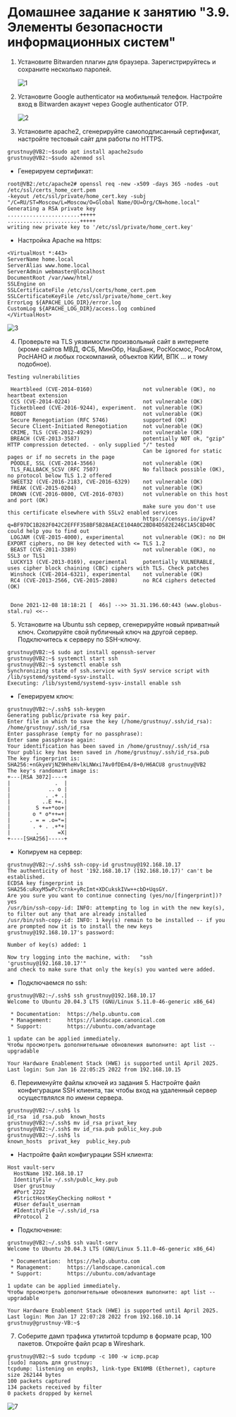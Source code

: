 # Домашнее задание к занятию "3.9. Элементы безопасности информационных систем"

1. Установите Bitwarden плагин для браузера. Зарегистрируйтесь и сохраните несколько паролей.
	
	![1](img/1.jpg)
	
2. Установите Google authenticator на мобильный телефон. Настройте вход в Bitwarden акаунт через Google authenticator OTP.

	![2](img/2.jpg)

3. Установите apache2, сгенерируйте самоподписанный сертификат, настройте тестовый сайт для работы по HTTPS.
```
grustnuy@VB2:~$sudo apt install apache2sudo
grustnuy@VB2:~$sudo a2enmod ssl
```
- Генерируем сертификат:
```
root@VB2:/etc/apache2# openssl req -new -x509 -days 365 -nodes -out /etc/ssl/certs_home_cert.pem
-keyout /etc/ssl/private/home_cert.key -subj "/C=RU/ST=Moscow/L=Moscow/O=Global Name/OU=Org/CN=home.local"
Generating a RSA private key
.......................+++++
.......................+++++
writing new private key to '/etc/ssl/private/home_cert.key'

```

- Настройка Apache на https:
```
<VirtualHost *:443>
ServerName home.local
ServerAlias www.home.local
ServerAdmin webmaster@localhost
DocumentRoot /var/www/html/
SSLEngine on
SSLCertificateFile /etc/ssl/certs/home_cert.pem
SSLCertificateKeyFile /etc/ssl/private/home_cert.key
ErrorLog ${APACHE_LOG_DIR}/error.log
CustomLog ${APACHE_LOG_DIR}/access.log combined
</VirtualHost>
```

![3](img/3.jpg)

4. Проверьте на TLS уязвимости произвольный сайт в интернете (кроме сайтов МВД, ФСБ, МинОбр, НацБанк, РосКосмос, РосАтом, РосНАНО и любых госкомпаний, объектов КИИ, ВПК ... и тому подобное).
```
Testing vulnerabilities

 Heartbleed (CVE-2014-0160)                not vulnerable (OK), no heartbeat extension
 CCS (CVE-2014-0224)                       not vulnerable (OK)
 Ticketbleed (CVE-2016-9244), experiment.  not vulnerable (OK)
 ROBOT                                     not vulnerable (OK)
 Secure Renegotiation (RFC 5746)           supported (OK)
 Secure Client-Initiated Renegotiation     not vulnerable (OK)
 CRIME, TLS (CVE-2012-4929)                not vulnerable (OK)
 BREACH (CVE-2013-3587)                    potentially NOT ok, "gzip" HTTP compression detected. - only supplied "/" tested
                                           Can be ignored for static pages or if no secrets in the page
 POODLE, SSL (CVE-2014-3566)               not vulnerable (OK)
 TLS_FALLBACK_SCSV (RFC 7507)              No fallback possible (OK), no protocol below TLS 1.2 offered
 SWEET32 (CVE-2016-2183, CVE-2016-6329)    not vulnerable (OK)
 FREAK (CVE-2015-0204)                     not vulnerable (OK)
 DROWN (CVE-2016-0800, CVE-2016-0703)      not vulnerable on this host and port (OK)
                                           make sure you don't use this certificate elsewhere with SSLv2 enabled services
                                           https://censys.io/ipv4?q=BF97DC1B282F042C2EFFF358BF5B28AEACE104A0C2BD84D582E246C1A5C8D40C could help you to find out
 LOGJAM (CVE-2015-4000), experimental      not vulnerable (OK): no DH EXPORT ciphers, no DH key detected with <= TLS 1.2
 BEAST (CVE-2011-3389)                     not vulnerable (OK), no SSL3 or TLS1
 LUCKY13 (CVE-2013-0169), experimental     potentially VULNERABLE, uses cipher block chaining (CBC) ciphers with TLS. Check patches
 Winshock (CVE-2014-6321), experimental    not vulnerable (OK)
 RC4 (CVE-2013-2566, CVE-2015-2808)        no RC4 ciphers detected (OK)


 Done 2021-12-08 18:18:21 [  46s] -->> 31.31.196.60:443 (www.globus-stal.ru) <<--
```
5. Установите на Ubuntu ssh сервер, сгенерируйте новый приватный ключ. Скопируйте свой публичный ключ на другой сервер. Подключитесь к серверу по SSH-ключу.
```
grustnuy@VB2:~$ sudo apt install openssh-server
grustnuy@VB2:~$ systemctl start ssh
grustnuy@VB2:~$ systemctl enable ssh
Synchronizing state of ssh.service with SysV service script with /lib/systemd/systemd-sysv-install.
Executing: /lib/systemd/systemd-sysv-install enable ssh
```

- Генерируем ключ:
```
grustnuy@VB2:~/.ssh$ ssh-keygen
Generating public/private rsa key pair.
Enter file in which to save the key (/home/grustnuy/.ssh/id_rsa): /home/grustnuy/.ssh/id_rsa
Enter passphrase (empty for no passphrase):
Enter same passphrase again:
Your identification has been saved in /home/grustnuy/.ssh/id_rsa
Your public key has been saved in /home/grustnuy/.ssh/id_rsa.pub
The key fingerprint is:
SHA256:+nGkyeVjNZ9HheHvlkLNWxi7Av0fDEm4/8+0/H6ACU8 grustnuy@VB2
The key's randomart image is:
+---[RSA 3072]----+
|              .  |
|            .. o |
|           . .+ .|
|          ..E +=.|
|        S +=+*oo+|
|       o * o*++=+|
|      . = = .o=*=|
|       . + . .+*+|
|        .      =X|
+----[SHA256]-----+
```
- Копируем на сервер:
```
grustnuy@VB2:~/.ssh$ ssh-copy-id grustnuy@192.168.10.17
The authenticity of host '192.168.10.17 (192.168.10.17)' can't be established.
ECDSA key fingerprint is SHA256:uRxyM5wPc7crnk+yRcImt+XDCukskIVw++cbD+UqsGY.
Are you sure you want to continue connecting (yes/no/[fingerprint])? yes
/usr/bin/ssh-copy-id: INFO: attempting to log in with the new key(s), to filter out any that are already installed
/usr/bin/ssh-copy-id: INFO: 1 key(s) remain to be installed -- if you are prompted now it is to install the new keys
grustnuy@192.168.10.17's password:

Number of key(s) added: 1

Now try logging into the machine, with:   "ssh 'grustnuy@192.168.10.17'"
and check to make sure that only the key(s) you wanted were added.
```
- Подключаемся по ssh:

```
grustnuy@VB2:~/.ssh$ ssh grustnuy@192.168.10.17
Welcome to Ubuntu 20.04.3 LTS (GNU/Linux 5.11.0-46-generic x86_64)

 * Documentation:  https://help.ubuntu.com
 * Management:     https://landscape.canonical.com
 * Support:        https://ubuntu.com/advantage

1 update can be applied immediately.
Чтобы просмотреть дополнительные обновления выполните: apt list --upgradable

Your Hardware Enablement Stack (HWE) is supported until April 2025.
Last login: Sun Jan 16 22:05:25 2022 from 192.168.10.15
```
6. Переименуйте файлы ключей из задания 5. Настройте файл конфигурации SSH клиента, так чтобы вход на удаленный сервер осуществлялся по имени сервера.
```
grustnuy@VB2:~/.ssh$ ls
id_rsa  id_rsa.pub  known_hosts
grustnuy@VB2:~/.ssh$ mv id_rsa privat_key
grustnuy@VB2:~/.ssh$ mv id_rsa.pub public_key.pub
grustnuy@VB2:~/.ssh$ ls
known_hosts  privat_key  public_key.pub
```

- Настройте файл конфигурации SSH клиента:
``` 
Host vault-serv
  HostName 192.168.10.17
  IdentityFile ~/.ssh/publc_key.pub
  User grustnuy
  #Port 2222
  #StrictHostKeyChecking noHost *
  #User default_usernam
  #IdentityFile ~/.ssh/id_rsa
  #Protocol 2
```

- Подключение:
```
grustnuy@VB2:~/.ssh$ ssh vault-serv
Welcome to Ubuntu 20.04.3 LTS (GNU/Linux 5.11.0-46-generic x86_64)

 * Documentation:  https://help.ubuntu.com
 * Management:     https://landscape.canonical.com
 * Support:        https://ubuntu.com/advantage

1 update can be applied immediately.
Чтобы просмотреть дополнительные обновления выполните: apt list --upgradable

Your Hardware Enablement Stack (HWE) is supported until April 2025.
Last login: Mon Jan 17 22:07:28 2022 from 192.168.10.14
grustnuy@grustnuy-VB:~$
```

7. Соберите дамп трафика утилитой tcpdump в формате pcap, 100 пакетов. Откройте файл pcap в Wireshark.

```
grustnuy@VB2:~$ sudo tcpdump -c 100 -w icmp.pcap
[sudo] пароль для grustnuy:
tcpdump: listening on enp0s3, link-type EN10MB (Ethernet), capture size 262144 bytes
100 packets captured
134 packets received by filter
0 packets dropped by kernel
```

![7](img/7.jpg)
























                                
